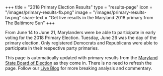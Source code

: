 +++
title = "2018 Primary Election Results"
type = "results-page"
icon = "/images/primary-results-fb.png"
image = "/images/primary-results-tw.png"
share-text = "Get live results in the Maryland 2018 primary from The Baltimore Sun"
+++

From June 14 to June 21, Marylanders were be able to participate in early voting for the 2018 Primary Election. Tuesday, June 26 was the day of the primary election. Only registered Democrats and Republicans were able to participate in their respective party primaries.

This page is automatically updated with primary results from the [Maryland State Board of Election][boe] as they come in. There is no need to refresh the page. Follow our [Live Blog][lb] for more breaking analysis and commentary.

[boe]: https://elections.maryland.gov/elections/results_data/
[lb]: http://live.baltimoresun.com/Event/Primary_Election_Day_2018_Live_coverage_from_Maryland
